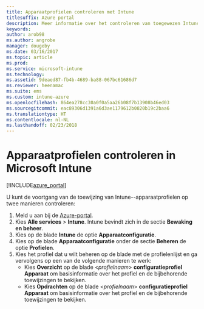 ```yaml
---
title: Apparaatprofielen controleren met Intune
titlesuffix: Azure portal
description: Meer informatie over het controleren van toegewezen Intune-apparaatprofielen.
keywords: 
author: arob98
ms.author: angrobe
manager: dougeby
ms.date: 03/16/2017
ms.topic: article
ms.prod: 
ms.service: microsoft-intune
ms.technology: 
ms.assetid: 9deaed87-fb4b-4689-ba88-067bc61686d7
ms.reviewer: heenamac
ms.suite: ems
ms.custom: intune-azure
ms.openlocfilehash: 864ea278cc30a0f0a5aa26b08f7b13908b46ed03
ms.sourcegitcommit: eac89306d1391a6d3ae1179612b0820b19c2baa6
ms.translationtype: HT
ms.contentlocale: nl-NL
ms.lasthandoff: 02/23/2018
---
```

# <a name="how-to-monitor-device-profiles-in-microsoft-intune"></a>Apparaatprofielen controleren in Microsoft Intune

[!INCLUDE[azure_portal](./includes/azure_portal.md)]

U kunt de voortgang van de toewijzing van Intune--apparaatprofielen op twee manieren controleren:


1. Meld u aan bij de [Azure-portal](https://portal.azure.com).
2. Kies **Alle services** > **Intune**. Intune bevindt zich in de sectie **Bewaking en beheer**.
3. Kies op de blade **Intune** de optie **Apparaatconfiguratie**.
2. Kies op de blade **Apparaatconfiguratie** onder de sectie **Beheren** de optie **Profielen**.
2. Kies het profiel dat u wilt beheren op de blade met de profielenlijst en ga vervolgens op een van de volgende manieren te werk:
    - Kies **Overzicht** op de blade <*profielnaam*> **configuratieprofiel Apparaat** om basisinformatie over het profiel en de bijbehorende toewijzingen te bekijken.
    - Kies **Opdrachten** op de blade <*profielnaam*> **configuratieprofiel Apparaat** om basisinformatie over het profiel en de bijbehorende toewijzingen te bekijken.
